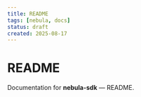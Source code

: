 ```yaml
---
title: README
tags: [nebula, docs]
status: draft
created: 2025-08-17
---
```


# README

Documentation for **nebula-sdk** — README.
